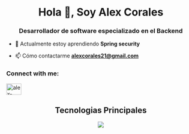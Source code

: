 <h1 align="center">Hola 👋, Soy Alex Corales</h1>
<h3 align="center">Desarrollador de software especializado en el Backend</h3>

- 🌱 Actualmente estoy aprendiendo **Spring security**

- 📫 Cómo contactarme **alexcorales21@gmail.com**

<h3 align="left">Connect with me:</h3>
<p align="left">
<a href="https://linkedin.com/in/alex-corales" target="blank"><img align="center" src="https://raw.githubusercontent.com/rahuldkjain/github-profile-readme-generator/master/src/images/icons/Social/linked-in-alt.svg" alt="alex-corales" height="30" width="40" /></a>
</p>

<h2 align="center"> Tecnologias Principales </h2> 
<p align="center">
  <a href="">
    <img src="https://skillicons.dev/icons?i=java,spring,mysql,&perline=14" />
  </a>
</p>
